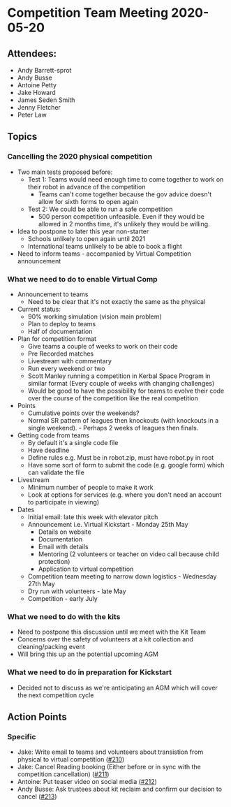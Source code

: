 # Competition Team Meeting 2020-05-20

## Attendees:

- Andy Barrett-sprot
- Andy Busse
- Antoine Petty
- Jake Howard
- James Seden Smith
- Jenny Fletcher
- Peter Law

## Topics
 
### Cancelling the 2020 physical competition
 
 - Two main tests proposed before:
	- Test 1: Teams would need enough time to come together to work on their robot in advance of the competition
		- Teams can't come together because the gov advice doesn't allow for sixth forms to open again
	- Test 2: We could be able to run a safe competition
		- 500 person competition unfeasible. Even if they would be allowed in 2 months time, it's unlikely they would be willing.
 - Idea to postpone to later this year non-starter
 	- Schools unlikely to open again until 2021
 	- International teams unlikely to be able to book a flight
 - Need to inform teams - accompanied by Virtual Competition announcement

### What we need to do to enable Virtual Comp

 - Announcement to teams
	 - Need to be clear that it's not exactly the same as the physical
 - Current status:
 	- 90% working simulation (vision main problem)
 	- Plan to deploy to teams
 	- Half of documentation
 - Plan for competition format
 	- Give teams a couple of weeks to work on their code
 	- Pre Recorded matches
 	- Livestream with commentary
 	- Run every weekend or two
 	- Scott Manley running a competition in Kerbal Space Program in similar format (Every couple of weeks with changing challenges)
 	- Would be good to have the possibility for teams to evolve their code over the course of the competition like the real competition
 - Points
 	- Cumulative points over the weekends?
 	- Normal SR pattern of leagues then knockouts (with knockouts in a single weekend).  - Perhaps 2 weeks of leagues then finals.
 - Getting code from teams
 	- By default it's a single code file
 	- Have deadline
 	- Define rules e.g. Must be in robot.zip, must have robot.py in root
 	- Have some sort of form to submit the code (e.g. google form) which can validate the file
 - Livestream
 	- Minimum number of people to make it work
 	- Look at options for services (e.g. where you don't need an account to participate in viewing)
 - Dates
 	- Initial email: late this week with elevator pitch
 	- Announcement i.e. Virtual Kickstart - Monday 25th May
 		- Details on website
 		- Documentation
 		- Email with details
 		- Mentoring (2 volunteers or teacher on video call because child protection)
 		- Application to virtual competition
 	- Competition team meeting to narrow down logistics - Wednesday 27th May
 	- Dry run with volunteers - late May
 	- Competition - early July
 
### What we need to do with the kits
 
 - Need to postpone this discussion until we meet with the Kit Team
 - Concerns over the safety of volunteers at a kit collection and cleaning/packing event
 - Will bring this up an the potential upcoming AGM

### What we need to do in preparation for Kickstart

 - Decided not to discuss as we're anticipating an AGM which will cover the next competition cycle

## Action Points

### Specific

- Jake: Write email to teams and volunteers about transistion from physical to virtual competition ([#210](https://github.com/srobo/competition-team-minutes/issues/210))
- Jake: Cancel Reading booking (Either before or in sync with the competition cancellation) ([#211](https://github.com/srobo/competition-team-minutes/issues/211))
- Antoine: Put teaser video on social media ([#212](https://github.com/srobo/competition-team-minutes/issues/212))
- Andy Busse: Ask trustees about kit reclaim and confirm our decision to cancel ([#213](https://github.com/srobo/competition-team-minutes/issues/213))

